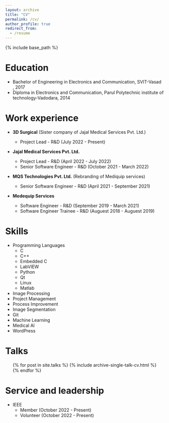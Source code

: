 ```yaml
---
layout: archive
title: "CV"
permalink: /cv/
author_profile: true
redirect_from:
  - /resume
---
```


{% include base_path %}

Education
======
* Bachelor of Engineering in Electronics and Communication, SVIT-Vasad , 2017
* Diploma in Electronics and Communication, Parul Polytechnic institute of technology-Vadodara, 2014

Work experience
======
* **3D Surgical** (Sister company of Jajal Medical Services Pvt. Ltd.)
  * Project Lead - R&D (July 2022 - Present)

* **Jajal Medical Services Pvt. Ltd.**
  * Project Lead - R&D (April 2022 - July 2022)
  * Senior Software Engineer - R&D (October 2021 - March 2022)

* **MQS Technologies Pvt. Ltd.** (Rebranding of Mediquip services)
  * Senior Software Engineer - R&D (April 2021 - September 2021)

* **Medequip Services**
  * Software Engineer - R&D (September 2019 - March 2021)
  * Software Engineer Trainee - R&D (Auguest 2018 - Auguest 2019)
  
Skills
======
* Programming Languages
  * C
  * C++
  * Embedded C
  * LabVIEW
  * Python
  * Qt
  * Linux
  * Matlab
* Image Processing
* Project Management
* Process Improvement
* Image Segmentation
* Git
* Machine Learning
* Medical AI
* WordPress

<!-- Publications
======
  <ul>{% for post in site.publications %}
    {% include archive-single-cv.html %}
  {% endfor %}</ul> -->
  
Talks
======
  <ul>{% for post in site.talks %}
    {% include archive-single-talk-cv.html %}
  {% endfor %}</ul>
  
<!-- Teaching
======
  <ul>{% for post in site.teaching %}
    {% include archive-single-cv.html %}
  {% endfor %}</ul> -->
  
Service and leadership
======
* IEEE
  * Member (October 2022 - Present)
  * Volunteer (October 2022 - Present)
